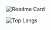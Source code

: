 ![Readme Card](https://github-readme-stats.vercel.app/api/pin/?username=AhmadFadjar&repo=Web-PHP&theme=algolia)

![Top Langs](https://github-readme-stats.vercel.app/api/top-langs/?username=AhmadFadjar&repo=Web-PHP&theme=algolia)
